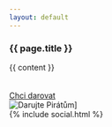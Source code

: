 ```yaml
---
layout: default
---
```


<div class="container container--default pt-8 lg:py-24">
  <article class="space-y-8 lg:space-y-16">
    <div class="lg:flex lg:mt-8 space-y-16 lg:space-y-0 lg:space-x-8 xl:space-x-16">
      <section class="lg:w-3/5 xl:w-2/3">
        <h1 class="head-alt-md md:head-alt-lg max-w-5xl mb-8">{{ page.title }}</h1>
        <div class="content-block w-full lg:mt-8">
          {{ content }}
        </div>
        <br/>
        <br/>
    <div class="inline-flex flex-col lg:flex-row space-y-8 lg:space-y-0 lg:space-x-8">
      <div class="inline-flex flex-col space-y-2">
      <div class="flag head-alt-base bg-red-600 text-white">
      <a href="https://dary.pirati.cz/podpor-kraj/praha/adresne-dary-pro-ks-praha/?p=110108">Chci darovat</a>
    </div>
      </section>
      <section class="lg:w-2/5 xl:w-1/3 lg:pt-0">
        <img src="https://dary.pirati.cz/media/images/crowd-3513217_1280.width-500.jpg" alt="Darujte Pirátům]">
      </section>
    </div>
    {% include social.html %}
  </article>
</div>


